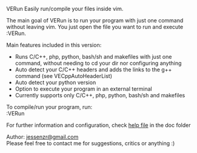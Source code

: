 VERun
Easily run/compile your files inside vim.

The main goal of VERun is to run your program with just one command without leaving vim. You just open the file you want to run and execute :VERun.

Main features included in this version:
- Runs C/C++, php, python, bash/sh and makefiles with just one command, without needing to cd your dir nor configuring anything 
- Auto detect your C/C++ headers and adds the links to the g++ command (see VECppAutoHeaderList) 
- Auto detect your python version 
- Option to execute your program in an external terminal 
- Currently supports only C/C++, php, python, bash/sh and makefiles

To compile/run your program, run:<br>
    :VERun 

For further information and configuration, check [help file](doc/verun.txt) in the doc folder

Author: jessenzr@gmail.com<br>
Please feel free to contact me for suggestions, critics or anything :)
